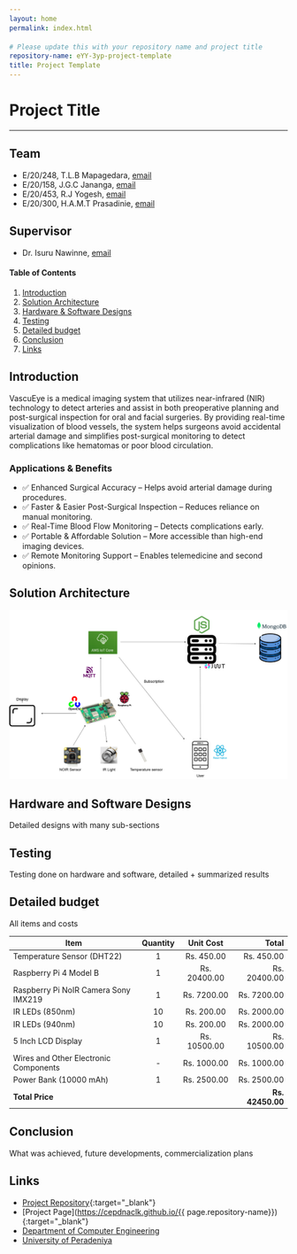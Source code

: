 ```yaml
---
layout: home
permalink: index.html

# Please update this with your repository name and project title
repository-name: eYY-3yp-project-template
title: Project Template
---
```


[comment]: # "This is the standard layout for the project, but you can clean this and use your own template"

# Project Title

---

## Team
-  E/20/248, T.L.B Mapagedara, [email](mailto:e2024@eng.pdn.ac.lk)
-  E/20/158, J.G.C Jananga, [email](mailto:e2024@eng.pdn.ac.lk)
-  E/20/453, R.J Yogesh, [email](mailto:e2024@eng.pdn.ac.lk)
-  E/20/300, H.A.M.T Prasadinie, [email](mailto:e2024@eng.pdn.ac.lk)

## Supervisor
- Dr. Isuru Nawinne, [email](mailto:isurunawinne@eng.pdn.ac.lk)

<!-- Image (photo/drawing of the final hardware) should be here -->

<!-- This is a sample image, to show how to add images to your page. To learn more options, please refer [this](https://projects.ce.pdn.ac.lk/docs/faq/how-to-add-an-image/) -->

<!-- ![Sample Image](./images/sample.png) -->

#### Table of Contents
1. [Introduction](#introduction)
2. [Solution Architecture](#solution-architecture )
3. [Hardware & Software Designs](#hardware-and-software-designs)
4. [Testing](#testing)
5. [Detailed budget](#detailed-budget)
6. [Conclusion](#conclusion)
7. [Links](#links)

## Introduction

VascuEye is a medical imaging system that utilizes near-infrared (NIR) technology to detect arteries and assist in both preoperative planning and post-surgical inspection for oral and facial surgeries. By providing real-time visualization of blood vessels, the system helps surgeons avoid accidental arterial damage and simplifies post-surgical monitoring to detect complications like hematomas or poor blood circulation.

### Applications & Benefits
- ✅ Enhanced Surgical Accuracy – Helps avoid arterial damage during procedures.
- ✅ Faster & Easier Post-Surgical Inspection – Reduces reliance on manual monitoring.
- ✅ Real-Time Blood Flow Monitoring – Detects complications early.
- ✅ Portable & Affordable Solution – More accessible than high-end imaging devices.
- ✅ Remote Monitoring Support – Enables telemedicine and second opinions.


## Solution Architecture

![Sample Image](./images/3YP-Page.png)

## Hardware and Software Designs

Detailed designs with many sub-sections

## Testing

Testing done on hardware and software, detailed + summarized results

## Detailed budget

All items and costs

| Item                            | Quantity | Unit Cost   | Total     |
|---------------------------------|:--------:|:-----------:|----------:|
| Temperature Sensor (DHT22)      | 1        | Rs. 450.00  | Rs. 450.00|
| Raspberry Pi 4 Model B         | 1        | Rs. 20400.00| Rs. 20400.00|
| Raspberry Pi NoIR Camera Sony IMX219 | 1   | Rs. 7200.00 | Rs. 7200.00|
| IR LEDs (850nm)                 | 10       | Rs. 200.00  | Rs. 2000.00|
| IR LEDs (940nm)                 | 10       | Rs. 200.00  | Rs. 2000.00|
| 5 Inch LCD Display              | 1        | Rs. 10500.00| Rs. 10500.00|
| Wires and Other Electronic Components | -    | Rs. 1000.00 | Rs. 1000.00|
| Power Bank (10000 mAh)          | 1        | Rs. 2500.00 | Rs. 2500.00|
| **Total Price**                 |          |             | **Rs. 42450.00**|


## Conclusion

What was achieved, future developments, commercialization plans

## Links

- [Project Repository]((https://github.com/cepdnaclk/e20-3yp-Vascueye)){:target="_blank"}
- [Project Page](https://cepdnaclk.github.io/{{ page.repository-name}}){:target="_blank"}
- [Department of Computer Engineering](http://www.ce.pdn.ac.lk/)
- [University of Peradeniya](https://eng.pdn.ac.lk/)

[//]: # (Please refer this to learn more about Markdown syntax)
[//]: # (https://github.com/adam-p/markdown-here/wiki/Markdown-Cheatsheet)
